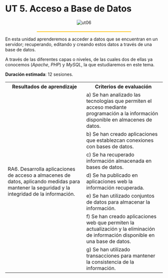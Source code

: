 # UT 5. Acceso a Base de Datos

<div style="text-align: center;"><img src="../../img/ut05/cover05.png" alt="ut06" style="max-width: 50%;" /></div>

<hr style="width: 60%; margin: 20px auto 0 auto; border: none; height: 2px; background-color: #ffc105;">

En esta unidad aprenderemos a acceder a datos que se encuentran en un servidor; recuperando, editando y creando estos datos a través de una base de datos.

A través de las diferentes capas o niveles, de las cuales dos de ellas ya conocemos (*Apache*, *PHP*) y *MySQL*, la que estudiaremos en este tema.

**Duración estimada**: 12 sesiones.
<div class="center-table">
<table>
    <tr>
    <th>Resultados de aprendizaje</th>
    <th>Criterios de evaluación</th>        
    </tr>
    <td rowspan=7>RA6. Desarrolla aplicaciones de acceso a almacenes de datos, aplicando medidas para mantener la seguridad y la integridad de la información.</td>
    <td>a) Se han analizado las tecnologías que permiten el acceso mediante programación a la información disponible en almacenes de datos.</td>        
    </tr>   
    <tr>
    <td>b) Se han creado aplicaciones que establezcan conexiones con bases de datos.</td>
    </tr>    
    <td>c) Se ha recuperado información almacenada en bases de datos.</td>        
    </tr>    
    <td>d) Se ha publicado en aplicaciones web la información recuperada.</td>        
    </tr>    
    <td>e) Se han utilizado conjuntos de datos para almacenar la información.</td>       
    </tr>    
    <td>f) Se han creado aplicaciones web que permiten la actualización y la eliminación de información disponible en una base de datos.</td>        
    </tr>    
    <td>g) Se han utilizado transacciones para mantener la consistencia de la información.</td>        
    </tr>    
    </tr>      
</table>
</div>



 	
